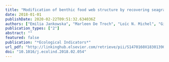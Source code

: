 ```yaml
---
title: "Modification of benthic food web structure by recovering seagrass meadows, as revealed by trophic markers and mixing models"
date: 2018-01-01
publishDate: 2020-02-22T09:51:32.634036Z
authors: ["Emilia Jankowska", "Marleen De Troch", "Loïc N. Michel", "Gilles Lepoint", "Maria Włodarska-Kowalczuk"]
publication_types: ["2"]
abstract: ""
featured: false
publication: "*Ecological Indicators*"
url_pdf: "http://linkinghub.elsevier.com/retrieve/pii/S1470160X18301390"
doi: "10.1016/j.ecolind.2018.02.054"
---
```


